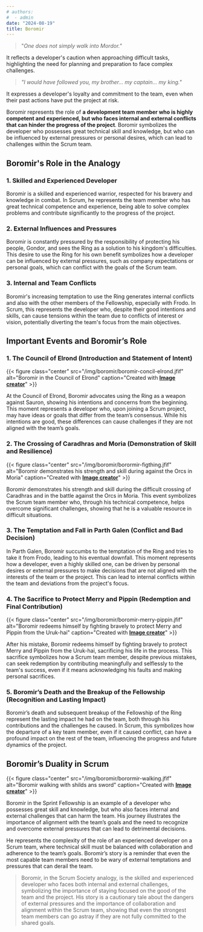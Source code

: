 ```yaml
---
# authors:
#  - admin
date: "2024-08-19"
title: Boromir
---
```



> "*One does not simply walk into Mordor."*

It reflects a developer's caution when approaching difficult tasks, highlighting the need for planning and preparation to face complex challenges.

> *"I would have followed you, my brother… my captain… my king."*

It expresses a developer's loyalty and commitment to the team, even when their past actions have put the project at risk.



<!--more-->

Boromir represents the role of **a development team member who is highly competent and experienced, but who faces internal and external conflicts that can hinder the progress of the project**. Boromir symbolizes the developer who possesses great technical skill and knowledge, but who can be influenced by external pressures or personal desires, which can lead to challenges within the Scrum team.

## Boromir's Role in the Analogy

### 1. Skilled and Experienced Developer

Boromir is a skilled and experienced warrior, respected for his bravery and knowledge in combat. In Scrum, he represents the team member who has great technical competence and experience, being able to solve complex problems and contribute significantly to the progress of the project.

### 2. External Influences and Pressures

Boromir is constantly pressured by the responsibility of protecting his people, Gondor, and sees the Ring as a solution to his kingdom's difficulties. This desire to use the Ring for his own benefit symbolizes how a developer can be influenced by external pressures, such as company expectations or personal goals, which can conflict with the goals of the Scrum team.

### 3. Internal and Team Conflicts

Boromir's increasing temptation to use the Ring generates internal conflicts and also with the other members of the Fellowship, especially with Frodo. In Scrum, this represents the developer who, despite their good intentions and skills, can cause tensions within the team due to conflicts of interest or vision, potentially diverting the team's focus from the main objectives.

## Important Events and Boromir’s Role

### 1. The Council of Elrond (Introduction and Statement of Intent)



{{< figure class="center" src="/img/boromir/boromir-concil-elrond.jfif" alt="Boromir in the Council of Elrond" caption="Created with [**Image creator**](https://www.bing.com/images/create?)" >}}

At the Council of Elrond, Boromir advocates using the Ring as a weapon against Sauron, showing his intentions and concerns from the beginning. This moment represents a developer who, upon joining a Scrum project, may have ideas or goals that differ from the team’s consensus. While his intentions are good, these differences can cause challenges if they are not aligned with the team’s goals.

### 2. The Crossing of Caradhras and Moria (Demonstration of Skill and Resilience)



{{< figure class="center" src="/img/boromir/borormir-figthing.jfif" alt="Boromir demonstrates his strength and skill during against the Orcs in Moria" caption="Created with [**Image creator**](https://www.bing.com/images/create?)" >}}


Boromir demonstrates his strength and skill during the difficult crossing of Caradhras and in the battle against the Orcs in Moria. This event symbolizes the Scrum team member who, through his technical competence, helps overcome significant challenges, showing that he is a valuable resource in difficult situations.

### 3. The Temptation and Fall in Parth Galen (Conflict and Bad Decision)

In Parth Galen, Boromir succumbs to the temptation of the Ring and tries to take it from Frodo, leading to his eventual downfall. This moment represents how a developer, even a highly skilled one, can be driven by personal desires or external pressures to make decisions that are not aligned with the interests of the team or the project. This can lead to internal conflicts within the team and deviations from the project's focus.


### 4. The Sacrifice to Protect Merry and Pippin (Redemption and Final Contribution)

{{< figure class="center" src="/img/boromir/boromir-merry-pippin.jfif" alt="Boromir redeems himself by fighting bravely to protect Merry and Pippin from the Uruk-hai" caption="Created with [**Image creator**](https://www.bing.com/images/create?)" >}}

After his mistake, Boromir redeems himself by fighting bravely to protect Merry and Pippin from the Uruk-hai, sacrificing his life in the process. This sacrifice symbolizes how a Scrum team member, despite previous mistakes, can seek redemption by contributing meaningfully and selflessly to the team's success, even if it means acknowledging his faults and making personal sacrifices.

### 5. Boromir’s Death and the Breakup of the Fellowship (Recognition and Lasting Impact)

Boromir’s death and subsequent breakup of the Fellowship of the Ring represent the lasting impact he had on the team, both through his contributions and the challenges he caused. In Scrum, this symbolizes how the departure of a key team member, even if it caused conflict, can have a profound impact on the rest of the team, influencing the progress and future dynamics of the project.

## Boromir’s Duality in Scrum




{{< figure class="center" src="/img/boromir/borormir-walking.jfif" alt="Boromir walking with shilds ans sword" caption="Created with [**Image creator**](https://www.bing.com/images/create?)" >}}



Boromir in the Sprint Fellowship is an example of a developer who possesses great skill and knowledge, but who also faces internal and external challenges that can harm the team. His journey illustrates the importance of alignment with the team’s goals and the need to recognize and overcome external pressures that can lead to detrimental decisions.

He represents the complexity of the role of an experienced developer on a Scrum team, where technical skill must be balanced with collaboration and adherence to the team’s goals. Boromir’s story is a reminder that even the most capable team members need to be wary of external temptations and pressures that can derail the team.



> Boromir, in the Scrum Society analogy, is the skilled and experienced developer who faces both internal and external challenges, symbolizing the importance of staying focused on the good of the team and the project. His story is a cautionary tale about the dangers of external pressures and the importance of collaboration and alignment within the Scrum team, showing that even the strongest team members can go astray if they are not fully committed to the shared goals.

<br>